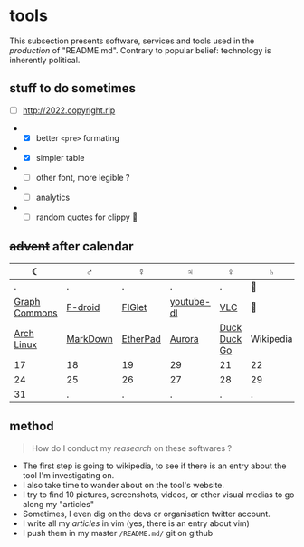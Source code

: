 # tools 

This subsection presents software, services and tools used in the *production* of "README.md". Contrary to popular belief: technology is inherently political.

## stuff to do sometimes
* [ ] http://2022.copyright.rip
* * [x] better `<pre>` formating
* * [x] simpler table
* * [ ] other font, more legible ?
* * [ ] analytics
* * [ ] random quotes for clippy 📎

## ~~advent~~ after calendar

| ☾ | ♂ | ☿ | ♃ | ♀ | ♄ | ☼ |
| - | - | - | - | - | - | - |
| . | . | . | . | . | 🙊 | 🙉 |  
|[Graph Commons](http://2022.copyright.rip/#graphcommons)|[F-droid](http://2022.copyright.rip/#f-droid)|[FIGlet](http://2022.copyright.rip/#figlet)| [youtube-dl](http://2022.copyright.rip/#youtube-dl)|[VLC](http://2022.copyright.rip/#vlc) | 🙈 | 🙊 |  
| [Arch Linux](http://2022.copyright.rip/#arch) | [MarkDown](http://2022.copyright.rip/#markdown) |  [EtherPad](http://2022.copyright.rip/#etherpad) | [Aurora](http://2022.copyright.rip/#aurora) | [Duck Duck Go](http://2022.copyright.rip/#duckduckgo) | Wikipedia | 16 |  
| 17 | 18 | 19 | 29 | 21 | 22 | 23 |  
| 24 | 25 | 26 | 27 | 28 | 29 | 30 |  
| 31 | . | . | . | . | . | . |  

## method
> How do I conduct my *reasearch* on these softwares ?

* The first step is going to wikipedia, to see if there is an entry about the tool I'm investigating on.
* I also take time to wander about on the tool's website.
* I try to find 10 pictures, screenshots, videos, or other visual medias to go along my "articles"
* Sometimes, I even dig on the devs or organisation twitter account.
* I write all my *articles* in vim (yes, there is an entry about vim)
* I push them in my master `/README.md/` git on github

